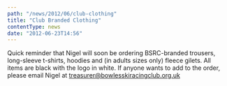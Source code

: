 ```yaml
---
path: "/news/2012/06/club-clothing"
title: "Club Branded Clothing"
contentType: news
date: "2012-06-23T14:56"
---
```


Quick reminder that Nigel will soon be ordering BSRC-branded trousers, long-sleeve t-shirts, hoodies and (in adults sizes only) fleece gilets. All items are black with the logo in white. If anyone wants to add to the order, please email Nigel at [treasurer@bowlesskiracingclub.org.uk](treasurer@bowlesskiracingclub.org.uk)
